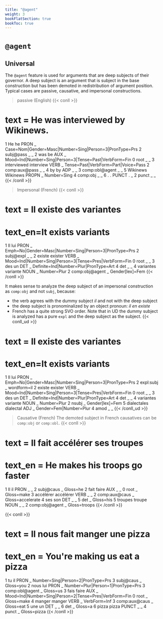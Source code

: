 ```yaml
---
title: "@agent"
weight: 3
bookFlatSection: true
bookToc: true
---
```


# `@agent`

## Universal

The `@agent` feature is used for arguments that are deep subjects of their governor. A deep subject is an argument that is subject in the base construction but has been demoted in redistribution of argument position. Typical cases are passive, causative, and impersonal constructions.

> passive (English)
{{< conll >}}
# text = He was interviewed by Wikinews.
1	He	he	PRON	_	Case=Nom|Gender=Masc|Number=Sing|Person=3|PronType=Prs	2	subj@pass	_	_
2	was	be	AUX	_	Mood=Ind|Number=Sing|Person=3|Tense=Past|VerbForm=Fin	0	root	_	_
3	interviewed	interview	VERB	_	Tense=Past|VerbForm=Part|Voice=Pass	2	comp:aux@pass	_	_
4	by	by	ADP	_	_	3	comp:obl@agent	_	_
5	Wikinews	Wikinews	PROPN	_	Number=Sing	4	comp:obj	_	_
6	.	.	PUNCT	.	_	2	punct	_	_
{{< /conll >}}

> Impersonal (French)
{{< conll >}}
# text = Il existe des variantes
# text_en=It exists variants
1	Il	lui	PRON	_	Emph=No|Gender=Masc|Number=Sing|Person=3|PronType=Prs	2	subj@expl	_	_
2	existe	exister	VERB	_	Mood=Ind|Number=Sing|Person=3|Tense=Pres|VerbForm=Fin	0	root	_	_
3	des	un	DET	_	Definite=Ind|Number=Plur|PronType=Art	4	det	_	_
4	variantes	variante	NOUN	_	Number=Plur	2	comp:obj@agent	_	Gender[lex]=Fem
{{< /conll >}}

It makes sense to analyze the deep subject of an impersonal construction as `comp:obj` and not `subj`, because:
- the verb agrees with the dummy subject *il* and not with the deep subject
- the deep subject is pronominalized by an object pronoun: *il en existe*
- French has a quite strong SVO order.
Note that in UD the dummy subject is analyzed has a pure `expl` and the deep subject as the subject.
{{< conll_ud >}}
# text = Il existe des variantes
# text_en=It exists variants
1	Il	lui	PRON	_	Emph=No|Gender=Masc|Number=Sing|Person=3|PronType=Prs	2	expl:subj	_	wordform=il
2	existe	exister	VERB	_	Mood=Ind|Number=Sing|Person=3|Tense=Pres|VerbForm=Fin	0	root	_	_
3	des	un	DET	_	Definite=Ind|Number=Plur|PronType=Art	4	det	_	_
4	variantes	variante	NOUN	_	Number=Plur	2	nsubj	_	Gender[lex]=Fem
5	dialectales	dialectal	ADJ	_	Gender=Fem|Number=Plur	4	amod	_	_
{{< /conll_ud >}}

> Causative (French)
The demoted subject in French causatives can be `comp:obj` or `comp:obl`.
{{< conll >}}
# text = Il fait accélérer ses troupes
# text_en = He makes his troops go faster
1	Il	il	PRON	_	_	2	subj@caus	_	Gloss=he
2	fait	faire	AUX	_	_	0	root	_	Gloss=make
3	accélérer	accélérer	VERB	_	_	2	comp:aux@caus	_	Gloss=accelerate
4	ses	son	DET	_	_	5	det	_	Gloss=his
5	troupes	troupe	NOUN	_	_	2	comp:obj@agent	_	Gloss=troops
{{< /conll >}}

{{< conll >}}
# text = Il nous fait manger une pizza
# text_en = You're making us eat a pizza
1	tu	il	PRON	_	Number=Sing|Person=2|PronType=Prs	3	subj@caus	_	Gloss=you
2	nous	lui	PRON	_	Number=Plur|Person=1|PronType=Prs	3	comp:obl@agent	_	Gloss=us
3	fais	faire	AUX	_	Mood=Ind|Number=Sing|Person=2|Tense=Pres|VerbForm=Fin	0	root	_	Gloss=make
4	manger	manger	VERB	_	VerbForm=Inf	3	comp:aux@caus	_	Gloss=eat
5	une	un	DET	_	_	6	det	_	Gloss=a
6	pizza	pizza	PUNCT	_	_	4	punct	_	Gloss=pizza
{{< /conll >}}
